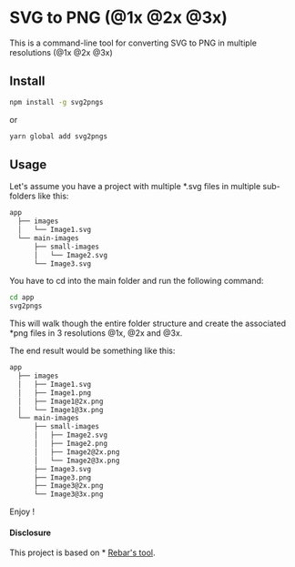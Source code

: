 # SVG to PNG (@1x @2x @3x)

This is a command-line tool for converting SVG to PNG in multiple resolutions (@1x @2x @3x)

## Install

```sh
npm install -g svg2pngs
```
or 
```sh
yarn global add svg2pngs
```

## Usage
 
Let's assume you have a project with multiple *.svg files in multiple sub-folders like this:

```sh
app
  ├── images
  │   └── Image1.svg
  └── main-images
      ├── small-images
      │   └── Image2.svg
      └── Image3.svg
```

You have to cd into the main folder and run the following command:

```sh
cd app
svg2pngs
```

This will walk though the entire folder structure and create the associated *png files in 3 resolutions @1x, @2x and @3x.

The end result would be something like this:

```sh
app
  ├── images
  │   ├── Image1.svg
  │   ├── Image1.png
  │   ├── Image1@2x.png
  │   └── Image1@3x.png
  └── main-images
      ├── small-images
      │   ├── Image2.svg
      │   ├── Image2.png
      │   ├── Image2@2x.png
      │   └── Image2@3x.png
      ├── Image3.svg
      ├── Image3.png
      ├── Image3@2x.png
      └── Image3@3x.png
```

Enjoy !

#### Disclosure
This project is based on * [Rebar's tool](http://codefoundries.com/developer/rebar-architecture/units/tools/build-app-images.html).

